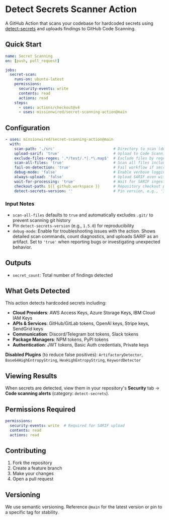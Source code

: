 # Detect Secrets Scanner Action

A GitHub Action that scans your codebase for hardcoded secrets using [detect-secrets](https://github.com/Yelp/detect-secrets) and uploads findings to GitHub Code Scanning.

## Quick Start

```yaml
name: Secret Scanning
on: [push, pull_request]

jobs:
  secret-scan:
    runs-on: ubuntu-latest
    permissions:
      security-events: write
      contents: read
      actions: read
    steps:
      - uses: actions/checkout@v4
      - uses: missionwired/secret-scanning-action@main
```

## Configuration

```yaml
- uses: missionwired/secret-scanning-action@main
  with:
    scan-path: './src'                          # Directory to scan (default: .)
    upload-sarif: 'true'                        # Upload to Code Scanning (default: true)
    exclude-files-regex: '.*/test/.*|.*\.map$'  # Exclude files by regex (default: '')
    scan-all-files: 'true'                      # Scan all files including untracked (default: true)
    fail-on-detection: 'true'                   # Fail workflow if secrets found (default: true)
    debug-mode: 'false'                         # Enable verbose logging (default: false)
    always-upload: 'false'                      # Upload SARIF even with 0 findings (default: false)
    wait-for-processing: 'true'                 # Wait for SARIF ingestion (default: true)
    checkout-path: ${{ github.workspace }}      # Repository checkout path (default: workspace)
    detect-secrets-version: ''                  # Pin version, e.g., '1.5.0' (default: latest)
```

### Input Notes
- `scan-all-files` defaults to `true` and automatically excludes `.git/` to prevent scanning git history
- Pin `detect-secrets-version` (e.g., `1.5.0`) for reproducibility
- `debug-mode`: Enable for troubleshooting issues with the action. Shows detailed scan commands, count diagnostics, and uploads SARIF as an artifact. Set to `'true'` when reporting bugs or investigating unexpected behavior.

## Outputs

- `secret_count`: Total number of findings detected

## What Gets Detected

This action detects hardcoded secrets including:

- **Cloud Providers**: AWS Access Keys, Azure Storage Keys, IBM Cloud IAM Keys
- **APIs & Services**: GitHub/GitLab tokens, OpenAI keys, Stripe keys, SendGrid keys
- **Communication**: Discord/Telegram bot tokens, Slack tokens
- **Package Managers**: NPM tokens, PyPI tokens
- **Authentication**: JWT tokens, Basic Auth credentials, Private keys

**Disabled Plugins** (to reduce false positives): `ArtifactoryDetector`, `Base64HighEntropyString`, `HexHighEntropyString`, `KeywordDetector`

## Viewing Results

When secrets are detected, view them in your repository's **Security** tab → **Code scanning alerts** (category: `detect-secrets`).

## Permissions Required

```yaml
permissions:
  security-events: write  # Required for SARIF upload
  contents: read
  actions: read
```

## Contributing

1. Fork the repository
2. Create a feature branch
3. Make your changes
4. Open a pull request

## Versioning

We use semantic versioning. Reference `@main` for the latest version or pin to a specific tag for stability.
